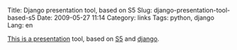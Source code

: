 Title: Django presentation tool, based on S5
Slug: django-presentation-tool-based-s5
Date: 2009-05-27 11:14
Category: links
Tags: python, django
Lang: en

[This is a presentation][LinkURL] tool, based on [S5][] and [django][].

[S5]: http://meyerweb.com/eric/tools/s5/
[django]: http://djangoproject.com
[LinkURL]: http://github.com/myles/django-s5/